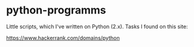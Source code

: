 # python-programms
Little scripts, which I've written on Python (2.x).
Tasks I found on this site:

https://www.hackerrank.com/domains/python
